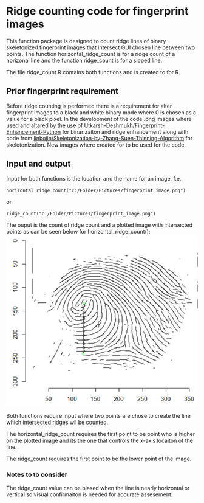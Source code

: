 # Ridge counting code for fingerprint images
This function package is designed to count ridge lines of binary skeletonized fingerprint images that intersect GUI chosen line between two points. 
The function horizontal_ridge_count is for a ridge count of a horizonal line and the function ridge_count is for a sloped line. 

The file ridge_count.R contains both functions and is created to for R. 

## Prior fingerprint requirement
Before ridge counting is performed there is a requirement for alter fingerprint images to a black and white binary mode where 0 is chosen as a value for a black pixel.
In the development of the code .png images where used and altared by the use of [Utkarsh-Deshmukh/Fingerprint-Enhancement-Python](https://github.com/Utkarsh-Deshmukh/Fingerprint-Enhancement-Python) for binarizaiton and ridge enhancement along with code from [linbojin/Skeletonization-by-Zhang-Suen-Thinning-Algorithm](https://github.com/linbojin/Skeletonization-by-Zhang-Suen-Thinning-Algorithm) for skeletonization. New images where created for to be used for the code. 

## Input and output
Input for both functions is the location and the name for an image, f.e.
```
horizontal_ridge_count("c:/Folder/Pictures/fingerprint_image.png")
```
or

```
ridge_count("c:/Folder/Pictures/fingerprint_image.png")
```
The ouput is the count of ridge count and a plotted image with intersected points as can be seen below for horizontal_ridge_count():
![This is an image](test.png)

Both functions require input where two points are chose to create the line which intersected ridges wil be counted. 

The horizontal_ridge_count requires the first point to be point who is higher on the plotted image and its the one that controls the x-axis locaiton of the line. 

The ridge_count requires the first point to be the lower point of the image. 

### Notes to to consider

The ridge_count value can be biased when the line is nearly horizontal or vertical so visual confirmaiton is needed for accurate assesement.
